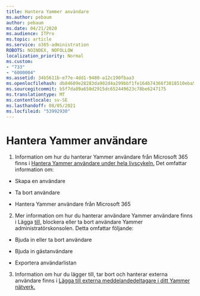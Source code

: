 ```yaml
---
title: Hantera Yammer användare
ms.author: pebaum
author: pebaum
ms.date: 04/21/2020
ms.audience: ITPro
ms.topic: article
ms.service: o365-administration
ROBOTS: NOINDEX, NOFOLLOW
localization_priority: Normal
ms.custom:
- "733"
- "6000004"
ms.assetid: 34b5611b-e77e-4dd1-9480-a12c190fbaa3
ms.openlocfilehash: db84609e28283da902d4a299bbf1fe164b74366f3818510eba5f10d2ebbdf4f0
ms.sourcegitcommit: b5f7da89a650d2915dc652449623c78be6247175
ms.translationtype: MT
ms.contentlocale: sv-SE
ms.lasthandoff: 08/05/2021
ms.locfileid: "53992930"
---
```

# <a name="managing-yammer-users"></a>Hantera Yammer användare

1. Information om hur du hanterar Yammer användare från Microsoft 365 finns i [Hantera Yammer användare under hela livscykeln.](https://docs.microsoft.com/yammer/manage-yammer-users/manage-users-across-their-lifecycle) Det omfattar information om:

  - Skapa en användare

  - Ta bort användare

  - Hantera Yammer användare från Microsoft 365

2. Mer information om hur du hanterar användare Yammer användare finns i Lägga [till,](https://docs.microsoft.com/yammer/manage-yammer-users/add-block-or-remove-users) blockera eller ta bort användare Yammer administratörskonsolen. Detta omfattar följande:

  - Bjuda in eller ta bort användare

  - Bjuda in gästanvändare

  - Exportera användarlistan

3. Information om hur du lägger till, tar bort och hanterar externa användare finns i [Lägga till externa meddelandedeltagare i ditt Yammer nätverk.](https://docs.microsoft.com/yammer/work-with-external-users/add-external-participants)

